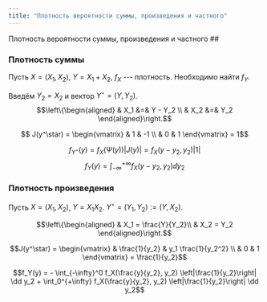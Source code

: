 ```yaml
---
title: "Плотность вероятности суммы, произведения и частного"
---
```

 Плотность вероятности суммы, произведения и частного ##

### Плотность суммы ###
Пусть $X = (X_1, X_2)$, $Y = X_1 + X_2$, $f_X$ --- плотность.
Необходимо найти $f_Y$.

Введём $Y_2 = X_2$ и вектор $Y^\star = (Y, Y_2)$.
$$\left\{\begin{aligned}
& X_1 &=& Y - Y_2 \\
& X_2 &=& Y_2
\end{aligned}\right.$$

$$ J(y^\star) =
\begin{vmatrix}
& 1 & -1 \\
& 0 & 1
\end{vmatrix} = 1$$

$$f_{Y^\star}(y) = f_X(\Psi(y)) |J(y)| = f_X (y - y_2, y_2) |1|$$
$$f_Y(y) = \int_{-\infty}^{+\infty} f_X(y - y_2, y_2) \dd y_2$$

### Плотность произведения ###
Пусть $X=(X_1,X_2)$, $Y = X_1 X_2$.
$Y^\star = (Y_1, Y_2) := (Y, X_2)$.

$$\left\{\begin{aligned}
& X_1 = \frac{Y}{Y_2}\\
& X_2 = Y_2
\end{aligned}\right.$$

$$J(y^\star) =
\begin{vmatrix}
& \frac{1}{y_2} & y_1 \frac{1}{y_2^2} \\
& 0             & 1
\end{vmatrix} = \frac{1}{y_2}$$

$$f_Y(y) = - \int_{-\infty}^0 f_X(\frac{y}{y_2}, y_2) \left|\frac{1}{y_2}\right| \dd y_2
           + \int_0^{+\infty} f_X(\frac{y}{y_2}, y_2) \left|\frac{1}{y_2}\right| \dd y_2$$
